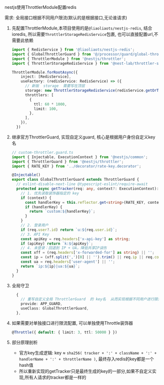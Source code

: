 nestjs使用ThrottlerModule配置redis

需求: 全局接口根据不同用户限流(默认的是根据接口,无论谁请求)

1. 先配置ThrottlerModule,本项目使用的是`@liaoliaots/nestjs-redis`, 结合ioredis, 所以需要`ThrottlerStorageRedisService`包裹, 也可以直接配置url,不需要此依赖

   ```ts
   import { RedisService } from '@liaoliaots/nestjs-redis';
   import { GlobalThrottlerGuard } from '@/processor/guard/global-throttler.guard';
   import { ThrottlerModule } from '@nestjs/throttler';
   import { ThrottlerStorageRedisService } from '@nest-lab/throttler-storage-redis';
   
   ThrottlerModule.forRootAsync({
       inject: [RedisService],
       useFactory: (redisService: RedisService) => ({
         // 新版  storage  需要写在顶层
         storage: new ThrottlerStorageRedisService(redisService.getOrThrow('default')),
         throttlers: [
           {
             ttl: 60 * 1000,
             limit: 100,
           },
         ],
       }),
     })
   ```

2. 继承官方ThrottlerGuard, 实现自定义guard, 核心是根据用户身份自定义key名

   ```ts
   // custom-throttler.guard.ts
   import { Injectable, ExecutionContext } from '@nestjs/common';
   import { ThrottlerGuard } from '@nestjs/throttler';
   import { RATE_KEY } from '../decorator/rate-key.decorator';
   
   @Injectable()
   export class GlobalThrottlerGuard extends ThrottlerGuard {
     // eslint-disable-next-line @typescript-eslint/require-await
     protected async getTracker(req: any, context?: ExecutionContext): Promise<string> {
       // 1. 优先读取装饰器指定的 key
       if (context) {
         const handlerKey = this.reflector.get<string>(RATE_KEY, context.getHandler());
         if (handlerKey) {
           return `custom:${handlerKey}`;
         }
       }
       // 2. 登录用户
       if (req.user?.id) return `u:${req.user.id}`;
       // 3. API Key
       const apiKey = req.headers['x-api-key'] as string;
       if (apiKey) return `k:${apiKey}`;
       // 4. 未登录：回退到 IP + UA，降低共享IP误伤
       const xff = (req.headers['x-forwarded-for'] as string) || '';
       const ip = (xff.split(',')[0] || '').trim() || req.ip || req.connection?.remoteAddress || 'unknown';
       const ua = req.headers['user-agent'] || '';
       return `ip:${ip}|ua:${ua}`;
     }
   }
   ```

3. 全局守卫

   ```ts
     {
       // 重写自定义全局 ThrottlerGuard  的 key名  从而实现根据不同用户进行限流
       provide: APP_GUARD,
       useClass: GlobalThrottlerGuard,
     },
   ```

4. 如果需要对单独接口进行限流配置, 可以单独使用Throttle装饰器

   ```ts
   @Throttle({ default: { limit: 3, ttl: 50000 } })
   ```

5. 部分原理剖析

   * 官方key生成逻辑: key ≈ `sha256( tracker + ':' + className + ':' + handlerName + ':' + throttlerName )`, 最终存入redis的key都是一个hash值
   * 所以重新实现的getTracker只是最终生成的key的一部分,如果不自定义实现,所有人请求的tracker都是一样的
